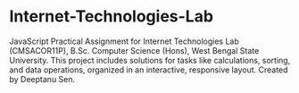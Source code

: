 # Internet-Technologies-Lab
JavaScript Practical Assignment for Internet Technologies Lab (CMSACOR11P), B.Sc. Computer Science (Hons), West Bengal State University. This project includes solutions for tasks like calculations, sorting, and data operations, organized in an interactive, responsive layout. Created by Deeptanu Sen.
